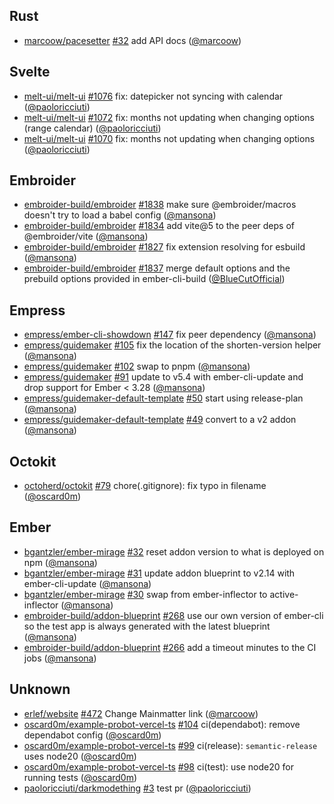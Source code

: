 ## Rust

- [marcoow/pacesetter] [#32](https://github.com/marcoow/pacesetter/pull/32) add
  API docs ([@marcoow])

## Svelte

- [melt-ui/melt-ui] [#1076](https://github.com/melt-ui/melt-ui/pull/1076) fix:
  datepicker not syncing with calendar ([@paoloricciuti])
- [melt-ui/melt-ui] [#1072](https://github.com/melt-ui/melt-ui/pull/1072) fix:
  months not updating when changing options (range calendar) ([@paoloricciuti])
- [melt-ui/melt-ui] [#1070](https://github.com/melt-ui/melt-ui/pull/1070) fix:
  months not updating when changing options ([@paoloricciuti])

## Embroider

- [embroider-build/embroider]
  [#1838](https://github.com/embroider-build/embroider/pull/1838) make sure
  @embroider/macros doesn't try to load a babel config ([@mansona])
- [embroider-build/embroider]
  [#1834](https://github.com/embroider-build/embroider/pull/1834) add vite@5 to
  the peer deps of @embroider/vite ([@mansona])
- [embroider-build/embroider]
  [#1827](https://github.com/embroider-build/embroider/pull/1827) fix extension
  resolving for esbuild ([@mansona])
- [embroider-build/embroider]
  [#1837](https://github.com/embroider-build/embroider/pull/1837) merge default
  options and the prebuild options provided in ember-cli-build
  ([@BlueCutOfficial])

## Empress

- [empress/ember-cli-showdown]
  [#147](https://github.com/empress/ember-cli-showdown/pull/147) fix peer
  dependency ([@mansona])
- [empress/guidemaker] [#105](https://github.com/empress/guidemaker/pull/105)
  fix the location of the shorten-version helper ([@mansona])
- [empress/guidemaker] [#102](https://github.com/empress/guidemaker/pull/102)
  swap to pnpm ([@mansona])
- [empress/guidemaker] [#91](https://github.com/empress/guidemaker/pull/91)
  update to v5.4 with ember-cli-update and drop support for Ember < 3.28
  ([@mansona])
- [empress/guidemaker-default-template]
  [#50](https://github.com/empress/guidemaker-default-template/pull/50) start
  using release-plan ([@mansona])
- [empress/guidemaker-default-template]
  [#49](https://github.com/empress/guidemaker-default-template/pull/49) convert
  to a v2 addon ([@mansona])

## Octokit

- [octoherd/octokit] [#79](https://github.com/octoherd/octokit/pull/79)
  chore(.gitignore): fix typo in filename ([@oscard0m])

## Ember

- [bgantzler/ember-mirage]
  [#32](https://github.com/bgantzler/ember-mirage/pull/32) reset addon version
  to what is deployed on npm ([@mansona])
- [bgantzler/ember-mirage]
  [#31](https://github.com/bgantzler/ember-mirage/pull/31) update addon
  blueprint to v2.14 with ember-cli-update ([@mansona])
- [bgantzler/ember-mirage]
  [#30](https://github.com/bgantzler/ember-mirage/pull/30) swap from
  ember-inflector to active-inflector ([@mansona])
- [embroider-build/addon-blueprint]
  [#268](https://github.com/embroider-build/addon-blueprint/pull/268) use our
  own version of ember-cli so the test app is always generated with the latest
  blueprint ([@mansona])
- [embroider-build/addon-blueprint]
  [#266](https://github.com/embroider-build/addon-blueprint/pull/266) add a
  timeout minutes to the CI jobs ([@mansona])

## Unknown

- [erlef/website] [#472](https://github.com/erlef/website/pull/472) Change
  Mainmatter link ([@marcoow])
- [oscard0m/example-probot-vercel-ts]
  [#104](https://github.com/oscard0m/example-probot-vercel-ts/pull/104)
  ci(dependabot): remove dependabot config ([@oscard0m])
- [oscard0m/example-probot-vercel-ts]
  [#99](https://github.com/oscard0m/example-probot-vercel-ts/pull/99)
  ci(release): `semantic-release` uses node20 ([@oscard0m])
- [oscard0m/example-probot-vercel-ts]
  [#98](https://github.com/oscard0m/example-probot-vercel-ts/pull/98) ci(test):
  use node20 for running tests ([@oscard0m])
- [paoloricciuti/darkmodething]
  [#3](https://github.com/paoloricciuti/darkmodething/pull/3) test pr
  ([@paoloricciuti])

[@BlueCutOfficial]: https://github.com/BlueCutOfficial
[@mansona]: https://github.com/mansona
[@marcoow]: https://github.com/marcoow
[@oscard0m]: https://github.com/oscard0m
[@paoloricciuti]: https://github.com/paoloricciuti
[bgantzler/ember-mirage]: https://github.com/bgantzler/ember-mirage
[embroider-build/addon-blueprint]:
  https://github.com/embroider-build/addon-blueprint
[embroider-build/embroider]: https://github.com/embroider-build/embroider
[empress/ember-cli-showdown]: https://github.com/empress/ember-cli-showdown
[empress/guidemaker-default-template]:
  https://github.com/empress/guidemaker-default-template
[empress/guidemaker]: https://github.com/empress/guidemaker
[erlef/website]: https://github.com/erlef/website
[marcoow/pacesetter]: https://github.com/marcoow/pacesetter
[melt-ui/melt-ui]: https://github.com/melt-ui/melt-ui
[octoherd/octokit]: https://github.com/octoherd/octokit
[oscard0m/example-probot-vercel-ts]:
  https://github.com/oscard0m/example-probot-vercel-ts
[paoloricciuti/darkmodething]: https://github.com/paoloricciuti/darkmodething
